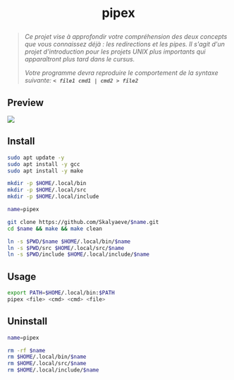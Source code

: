 # <p align="center">pipex</p>
> *Ce projet vise à approfondir votre compréhension des deux concepts que vous connaissez déjà : les redirections et les pipes. Il s'agit d'un projet d'introduction pour les projets UNIX plus importants qui apparaîtront plus tard dans le cursus.*
>
> *Votre programme devra reproduire le comportement de la syntaxe suivante: **`< file1 cmd1 | cmd2 > file2`***

## Preview
![](https://github.com/Skalyaeve/images-1/blob/main/screenshot/pipex.gif)

## Install
```bash
sudo apt update -y
sudo apt install -y gcc
sudo apt install -y make
```
```bash
mkdir -p $HOME/.local/bin
mkdir -p $HOME/.local/src
mkdir -p $HOME/.local/include
```
```bash
name=pipex

git clone https://github.com/Skalyaeve/$name.git
cd $name && make && make clean

ln -s $PWD/$name $HOME/.local/bin/$name
ln -s $PWD/src $HOME/.local/src/$name
ln -s $PWD/include $HOME/.local/include/$name
```

## Usage
```bash
export PATH=$HOME/.local/bin:$PATH
pipex <file> <cmd> <cmd> <file>
```

## Uninstall
```bash
name=pipex

rm -rf $name
rm $HOME/.local/bin/$name
rm $HOME/.local/src/$name
rm $HOME/.local/include/$name
```
